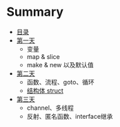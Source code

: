 # Summary

* [目录](README.md)
* [第一天](day01/index.md)
    * 变量
    * map & slice
    * make & new 以及默认值
* [第二天](day02/index.md)
    * 函数、流程、goto、循环
    * [结构体 struct](day02/struct.md)
* [第三天](day03/index.md)
    * channel、多线程
    * 反射、匿名函数、interface继承
